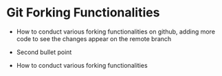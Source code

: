 # Git Forking Functionalities

- How to conduct various forking functionalities on github, adding more code to see the changes appear on the remote branch

- Second bullet point

- How to conduct various forking functionalities
